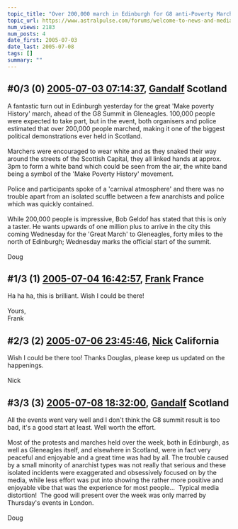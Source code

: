 ```yaml
---
topic_title: "Over 200,000 march in Edinburgh for G8 anti-Poverty March!"
topic_url: https://www.astralpulse.com/forums/welcome-to-news-and-media!/over-200-000-march-in-edinburgh-for-g8-anti-poverty-march%21
num_views: 2183
num_posts: 4
date_first: 2005-07-03
date_last: 2005-07-08
tags: []
summary: ""
---
```


## \#0/3 (0) [2005-07-03 07:14:37](https://www.astralpulse.com/forums/index.php?msg=168900), [Gandalf](https://www.astralpulse.com/forums/profile/?u=850) Scotland ##
<section>
A fantastic turn out in Edinburgh yesterday for the great 'Make poverty History' march, ahead of the G8 Summit in Gleneagles. 100,000 people were expected to take part, but in the event, both organisers and police estimated that over 200,000 people marched, making it one of the biggest political demonstrations ever held in Scotland.
<br>
<br>
Marchers were encouraged to wear white and as they snaked their way around the streets of the Scottish Capital, they all linked hands at approx. 3pm to form a white band which could be seen from the air, the white band being a symbol of the 'Make Poverty History' movement.
<br>
<br>
Police and participants spoke of a 'carnival atmosphere' and there was no trouble apart from an isolated scuffle between a few anarchists and police which was quickly contained.
<br>
<br>
While 200,000 people is impressive, Bob Geldof has stated that this is only a taster. He wants upwards of one million plus to arrive in the city this coming Wednesday for the 'Great March' to Gleneagles, forty miles to the north of Edinburgh; Wednesday marks the official start of the summit.
<br>
<br>
Doug
</section>

## \#1/3 (1) [2005-07-04 16:42:57](https://www.astralpulse.com/forums/index.php?msg=169056), [Frank](https://www.astralpulse.com/forums/profile/?u=359) France ##
<section>
Ha ha ha, this is brilliant. Wish I could be there!
<br>
<br>
Yours,
<br>
Frank
</section>

## \#2/3 (2) [2005-07-06 23:45:46](https://www.astralpulse.com/forums/index.php?msg=169267), [Nick](https://www.astralpulse.com/forums/profile/?u=2080) California ##
<section>
Wish I could be there too! Thanks Douglas, please keep us updated on the happenings.
<br>
<br>
Nick
</section>

## \#3/3 (3) [2005-07-08 18:32:00](https://www.astralpulse.com/forums/index.php?msg=169503), [Gandalf](https://www.astralpulse.com/forums/profile/?u=850) Scotland ##
<section>
All the events went very well and I don't think the G8 summit result is too bad, it's a good start at least. Well worth the effort.
<br>
<br>
Most of the protests and marches held over the week, both in Edinburgh, as well as Gleneagles itself, and elsewhere in Scotland, were in fact very peaceful and enjoyable and a great time was had by all. The trouble caused by a small minority of anarchist types was not really that serious and these isolated incidents were exaggerated and obsessively focused on by the media, while less effort was put into showing the rather more positive and enjoyable vibe that was the experience for most people...  Typical media distortion!  The good will present over the week was only marred by Thursday's events in London.
<br>
<br>
Doug
</section>